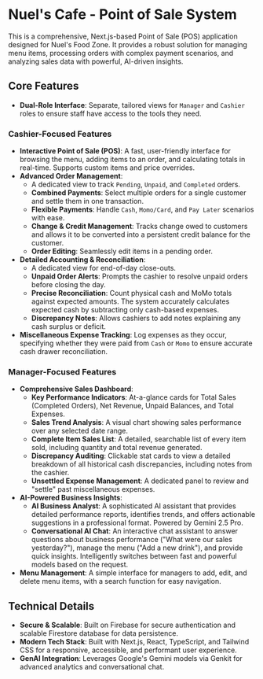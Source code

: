 # Nuel's Cafe - Point of Sale System

This is a comprehensive, Next.js-based Point of Sale (POS) application designed for Nuel's Food Zone. It provides a robust solution for managing menu items, processing orders with complex payment scenarios, and analyzing sales data with powerful, AI-driven insights.

## Core Features

- **Dual-Role Interface**: Separate, tailored views for `Manager` and `Cashier` roles to ensure staff have access to the tools they need.

### Cashier-Focused Features

- **Interactive Point of Sale (POS)**: A fast, user-friendly interface for browsing the menu, adding items to an order, and calculating totals in real-time. Supports custom items and price overrides.
- **Advanced Order Management**: 
    - A dedicated view to track `Pending`, `Unpaid`, and `Completed` orders.
    - **Combined Payments**: Select multiple orders for a single customer and settle them in one transaction.
    - **Flexible Payments**: Handle `Cash`, `Momo/Card`, and `Pay Later` scenarios with ease.
    - **Change & Credit Management**: Tracks change owed to customers and allows it to be converted into a persistent credit balance for the customer.
    - **Order Editing**: Seamlessly edit items in a pending order.
- **Detailed Accounting & Reconciliation**:
    - A dedicated view for end-of-day close-outs.
    - **Unpaid Order Alerts**: Prompts the cashier to resolve unpaid orders before closing the day.
    - **Precise Reconciliation**: Count physical cash and MoMo totals against expected amounts. The system accurately calculates expected cash by subtracting only cash-based expenses.
    - **Discrepancy Notes**: Allows cashiers to add notes explaining any cash surplus or deficit.
- **Miscellaneous Expense Tracking**: Log expenses as they occur, specifying whether they were paid from `Cash` or `Momo` to ensure accurate cash drawer reconciliation.

### Manager-Focused Features

- **Comprehensive Sales Dashboard**:
    - **Key Performance Indicators**: At-a-glance cards for Total Sales (Completed Orders), Net Revenue, Unpaid Balances, and Total Expenses.
    - **Sales Trend Analysis**: A visual chart showing sales performance over any selected date range.
    - **Complete Item Sales List**: A detailed, searchable list of every item sold, including quantity and total revenue generated.
    - **Discrepancy Auditing**: Clickable stat cards to view a detailed breakdown of all historical cash discrepancies, including notes from the cashier.
    - **Unsettled Expense Management**: A dedicated panel to review and "settle" past miscellaneous expenses.
- **AI-Powered Business Insights**:
    - **AI Business Analyst**: A sophisticated AI assistant that provides detailed performance reports, identifies trends, and offers actionable suggestions in a professional format. Powered by Gemini 2.5 Pro.
    - **Conversational AI Chat**: An interactive chat assistant to answer questions about business performance ("What were our sales yesterday?"), manage the menu ("Add a new drink"), and provide quick insights. Intelligently switches between fast and powerful models based on the request.
- **Menu Management**: A simple interface for managers to add, edit, and delete menu items, with a search function for easy navigation.

## Technical Details

- **Secure & Scalable**: Built on Firebase for secure authentication and scalable Firestore database for data persistence.
- **Modern Tech Stack**: Built with Next.js, React, TypeScript, and Tailwind CSS for a responsive, accessible, and performant user experience.
- **GenAI Integration**: Leverages Google's Gemini models via Genkit for advanced analytics and conversational chat.